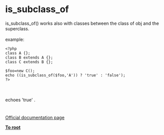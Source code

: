 # is_subclass_of



is_subclass_of() works also with classes between the class of obj and the superclass.<br><br>example:<br>

```
<?php
class A {};
class B extends A {};
class C extends B {};

$foo=new C();
echo ((is_subclass_of($foo,'A')) ? 'true' : 'false');
?>
```
<br><br>echoes &apos;true&apos; .  

#

[Official documentation page](https://www.php.net/manual/en/function.is-subclass-of.php)

**[To root](/README.md)**
